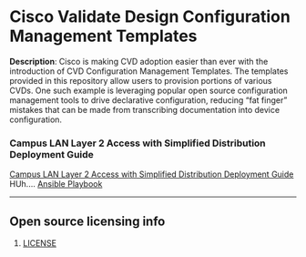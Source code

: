 # Cisco Validate Design Configuration Management Templates

**Description**:  Cisco is making CVD adoption easier than ever with the introduction of CVD Configuration Management Templates.  The templates provided in this repository allow users to provision portions of various CVDs. One such  example is leveraging popular open source configuration management tools to drive declarative configuration, reducing “fat finger” mistakes that can be made from transcribing documentation into device configuration.

### Campus LAN Layer 2 Access with Simplified Distribution Deployment Guide
[Campus LAN Layer 2 Access with Simplified Distribution Deployment Guide](https://www.cisco.com/c/dam/en/us/td/docs/solutions/CVD/Oct2015/CVD-Campus_LAN_L2_Access_Simplified_Dist_Deployment-Oct2015.pdf)
HUh....
[Ansible Playbook](campus-lan-layer-2-access/ansible)

----

## Open source licensing info
1. [LICENSE](LICENSE)
